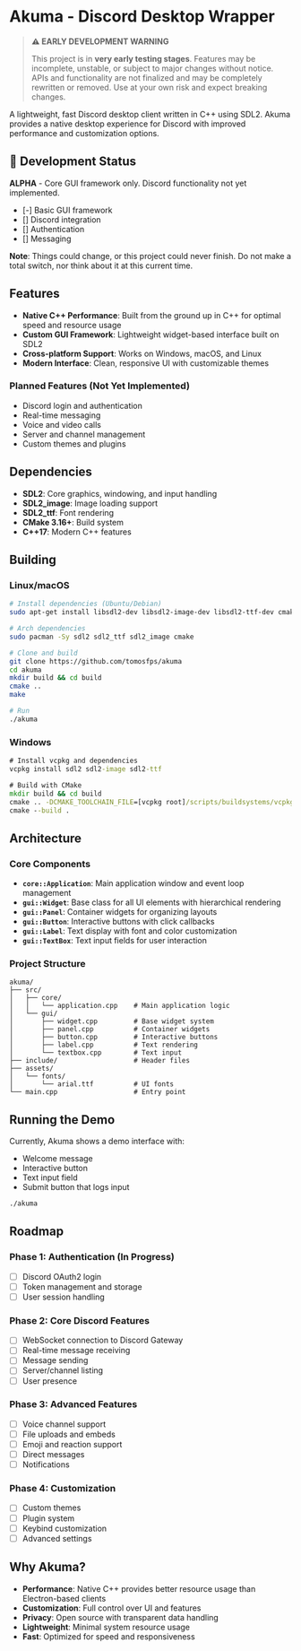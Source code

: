 # Akuma - Discord Desktop Wrapper

> **⚠️ EARLY DEVELOPMENT WARNING**
> 
> This project is in **very early testing stages**. Features may be incomplete, unstable, or subject to major changes without notice. APIs and functionality are not finalized and may be completely rewritten or removed. Use at your own risk and expect breaking changes.

A lightweight, fast Discord desktop client written in C++ using SDL2. Akuma provides a native desktop experience for Discord with improved performance and customization options.

## 🚧 Development Status

**ALPHA** - Core GUI framework only. Discord functionality not yet implemented.

- [-] Basic GUI framework
- [] Discord integration
- [] Authentication
- [] Messaging

**Note**: Things could change, or this project could never finish. Do not make a total switch, nor think about it at this current time.

## Features

- **Native C++ Performance**: Built from the ground up in C++ for optimal speed and resource usage
- **Custom GUI Framework**: Lightweight widget-based interface built on SDL2
- **Cross-platform Support**: Works on Windows, macOS, and Linux
- **Modern Interface**: Clean, responsive UI with customizable themes

### Planned Features (Not Yet Implemented)
- Discord login and authentication
- Real-time messaging
- Voice and video calls
- Server and channel management
- Custom themes and plugins

## Dependencies

- **SDL2**: Core graphics, windowing, and input handling
- **SDL2_image**: Image loading support
- **SDL2_ttf**: Font rendering
- **CMake 3.16+**: Build system
- **C++17**: Modern C++ features

## Building

### Linux/macOS
```bash
# Install dependencies (Ubuntu/Debian)
sudo apt-get install libsdl2-dev libsdl2-image-dev libsdl2-ttf-dev cmake

# Arch dependencies
sudo pacman -Sy sdl2 sdl2_ttf sdl2_image cmake

# Clone and build
git clone https://github.com/tomosfps/akuma
cd akuma
mkdir build && cd build
cmake ..
make

# Run
./akuma
```

### Windows
```cmd
# Install vcpkg and dependencies
vcpkg install sdl2 sdl2-image sdl2-ttf

# Build with CMake
mkdir build && cd build
cmake .. -DCMAKE_TOOLCHAIN_FILE=[vcpkg root]/scripts/buildsystems/vcpkg.cmake
cmake --build .
```

## Architecture

### Core Components

- **`core::Application`**: Main application window and event loop management
- **`gui::Widget`**: Base class for all UI elements with hierarchical rendering
- **`gui::Panel`**: Container widgets for organizing layouts
- **`gui::Button`**: Interactive buttons with click callbacks
- **`gui::Label`**: Text display with font and color customization
- **`gui::TextBox`**: Text input fields for user interaction

### Project Structure
```
akuma/
├── src/
│   ├── core/
│   │   └── application.cpp    # Main application logic
│   └── gui/
│       ├── widget.cpp         # Base widget system
│       ├── panel.cpp          # Container widgets
│       ├── button.cpp         # Interactive buttons
│       ├── label.cpp          # Text rendering
│       └── textbox.cpp        # Text input
├── include/                   # Header files
├── assets/
│   └── fonts/
│       └── arial.ttf          # UI fonts
└── main.cpp                   # Entry point
```

## Running the Demo

Currently, Akuma shows a demo interface with:
- Welcome message
- Interactive button
- Text input field
- Submit button that logs input

```bash
./akuma
```

## Roadmap

### Phase 1: Authentication (In Progress)
- [ ] Discord OAuth2 login
- [ ] Token management and storage
- [ ] User session handling

### Phase 2: Core Discord Features
- [ ] WebSocket connection to Discord Gateway
- [ ] Real-time message receiving
- [ ] Message sending
- [ ] Server/channel listing
- [ ] User presence

### Phase 3: Advanced Features
- [ ] Voice channel support
- [ ] File uploads and embeds
- [ ] Emoji and reaction support
- [ ] Direct messages
- [ ] Notifications

### Phase 4: Customization
- [ ] Custom themes
- [ ] Plugin system
- [ ] Keybind customization
- [ ] Advanced settings

## Why Akuma?

- **Performance**: Native C++ provides better resource usage than Electron-based clients
- **Customization**: Full control over UI and features
- **Privacy**: Open source with transparent data handling
- **Lightweight**: Minimal system resource usage
- **Fast**: Optimized for speed and responsiveness